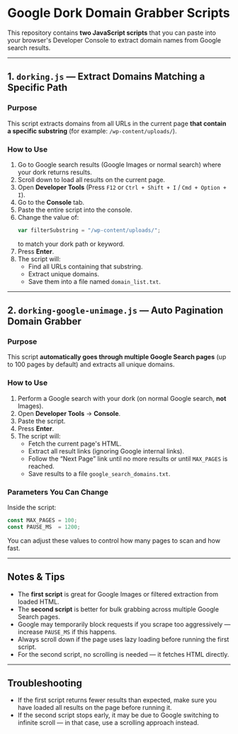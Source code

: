 
# Google Dork Domain Grabber Scripts

This repository contains **two JavaScript scripts** that you can paste into your browser's Developer Console to extract domain names from Google search results.

---

## 1. `dorking.js` — Extract Domains Matching a Specific Path

### Purpose
This script extracts domains from all URLs in the current page **that contain a specific substring** (for example: `/wp-content/uploads/`).

### How to Use
1. Go to Google search results (Google Images or normal search) where your dork returns results.
2. Scroll down to load all results on the current page.
3. Open **Developer Tools** (Press `F12` or `Ctrl + Shift + I` / `Cmd + Option + I`).
4. Go to the **Console** tab.
5. Paste the entire script into the console.
6. Change the value of:
   ```js
   var filterSubstring = "/wp-content/uploads/";
   ```
   to match your dork path or keyword.
7. Press **Enter**.
8. The script will:
   - Find all URLs containing that substring.
   - Extract unique domains.
   - Save them into a file named `domain_list.txt`.

---

## 2. `dorking-google-unimage.js` — Auto Pagination Domain Grabber

### Purpose
This script **automatically goes through multiple Google Search pages** (up to 100 pages by default) and extracts all unique domains.

### How to Use
1. Perform a Google search with your dork (on normal Google search, **not** Images).
2. Open **Developer Tools** → **Console**.
3. Paste the script.
4. Press **Enter**.
5. The script will:
   - Fetch the current page's HTML.
   - Extract all result links (ignoring Google internal links).
   - Follow the “Next Page” link until no more results or until `MAX_PAGES` is reached.
   - Save results to a file `google_search_domains.txt`.

### Parameters You Can Change
Inside the script:
```js
const MAX_PAGES = 100;   
const PAUSE_MS  = 1200;  
```
You can adjust these values to control how many pages to scan and how fast.

---

## Notes & Tips
- The **first script** is great for Google Images or filtered extraction from loaded HTML.
- The **second script** is better for bulk grabbing across multiple Google Search pages.
- Google may temporarily block requests if you scrape too aggressively — increase `PAUSE_MS` if this happens.
- Always scroll down if the page uses lazy loading before running the first script.
- For the second script, no scrolling is needed — it fetches HTML directly.

---

## Troubleshooting
- If the first script returns fewer results than expected, make sure you have loaded all results on the page before running it.
- If the second script stops early, it may be due to Google switching to infinite scroll — in that case, use a scrolling approach instead.
